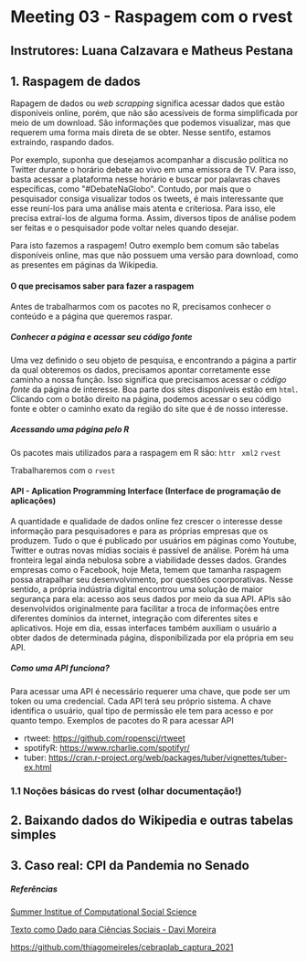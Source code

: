 # Meeting 03 - Raspagem com o rvest
## Instrutores: Luana Calzavara e Matheus Pestana

## 1. Raspagem de dados

Rapagem de dados ou *web scrapping* significa acessar dados que estão disponíveis online, porém, que não são acessíveis de forma simplificada por meio de um download. São informações que podemos visualizar, mas que requerem uma forma mais direta de se obter. Nesse sentifo, estamos extraindo, raspando dados.

Por exemplo, suponha que desejamos acompanhar a discusão política no Twitter durante o horário debate ao vivo em uma emissora de TV. Para isso, basta acessar a plataforma nesse horário e buscar por palavras chaves específicas, como "#DebateNaGlobo". Contudo, por mais que o pesquisador consiga visualizar todos os tweets, é mais interessante que esse reuní-los para uma análise mais atenta e criteriosa. Para isso, ele precisa extraí-los de alguma forma. Assim, diversos tipos de análise podem ser feitas e o pesquisador pode voltar neles quando desejar. 

Para isto fazemos a raspagem!
Outro exemplo bem comum são tabelas disponíveis online, mas que não possuem uma versão para download, como as presentes em páginas da Wikipedia.

#### O que precisamos saber para fazer a raspagem

Antes de trabalharmos com os pacotes no R, precisamos conhecer o conteúdo e a página  que queremos raspar. 


##### Conhecer a página e acessar seu código fonte
Uma vez definido o seu objeto de pesquisa, e encontrando a página a partir da qual obteremos os dados, precisamos apontar corretamente esse caminho a nossa função. Isso significa que precisamos acessar o *código fonte* da página de interesse. 
Boa parte dos sites disponíveis estão em `html`. Clicando com o botão direito na página, podemos acessar o seu código fonte e obter o caminho exato da região do site que é de nosso interesse.


##### Acessando uma página pelo R
Os pacotes mais utilizados para a raspagem em R são:
`httr `
`xml2`
`rvest`

Trabalharemos com o `rvest`


#### API - Aplication Programming Interface (Interface de programação de aplicações)

A quantidade e qualidade de dados online fez crescer o interesse desse informação para pesquisadores e para as próprias empresas que os produzem. Tudo o que é publicado por usuários em páginas como Youtube, Twitter e outras novas mídias sociais é passível de análise. Porém há uma fronteira legal ainda nebulosa sobre a viabilidade desses dados. Grandes empresas como o Facebook, hoje Meta, temem que tamanha raspagem possa atrapalhar seu desenvolvimento, por questões coorporativas. Nesse sentido, a própria indústria digital encontrou uma solução de maior segurança para ela: acesso aos seus dados por meio da sua API.
APIs são desenvolvidos originalmente para facilitar a troca de informações entre diferentes domínios da internet, integração com diferentes sites e aplicativos. Hoje em dia, essas interfaces também auxiliam o usuário a obter dados de determinada página, disponibilizada por ela própria em seu API.

##### Como uma API funciona?

Para acessar uma API é necessário requerer uma chave, que pode ser um token ou uma credencial. Cada API terá seu próprio sistema. A chave identifica o usuário, qual tipo de permissão ele tem para acesso e por quanto tempo.
Exemplos de pacotes do R para acessar API
 - rtweet: https://github.com/ropensci/rtweet
 - spotifyR: https://www.rcharlie.com/spotifyr/
 - tuber: https://cran.r-project.org/web/packages/tuber/vignettes/tuber-ex.html


### 1.1 Noções básicas do rvest (olhar documentação!)

## 2. Baixando dados do Wikipedia e outras tabelas simples

## 3. Caso real: CPI da Pandemia no Senado



##### Referências

[Summer Institue of Computational Social Science](https://www.youtube.com/playlist?list=PL9UNgBC7ODr4M1_4RLr4IYcXbHPUWYMrZ)

[Texto como Dado para Ciências Sociais - Davi Moreira](https://bookdown.org/davi_moreira/txt4cs/)

https://github.com/thiagomeireles/cebraplab_captura_2021

